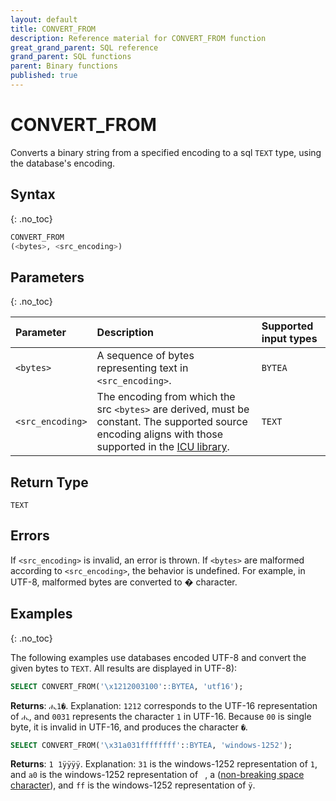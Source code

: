 ```yaml
---
layout: default
title: CONVERT_FROM
description: Reference material for CONVERT_FROM function
great_grand_parent: SQL reference
grand_parent: SQL functions
parent: Binary functions
published: true
---
```


# CONVERT_FROM

Converts a binary string from a specified encoding to a sql `TEXT` type, using the database's encoding.

## Syntax

{: .no_toc}

```sql
CONVERT_FROM
(<bytes>, <src_encoding>)
```

## Parameters

{: .no_toc}

| Parameter        | Description                                                                                                                                                                          | Supported input types |
|:-----------------|:-------------------------------------------------------------------------------------------------------------------------------------------------------------------------------------|:----------------------|
| `<bytes>`        | A sequence of bytes representing text in `<src_encoding>`.                                                                                                                             | `BYTEA`               |
| `<src_encoding>` | The encoding from which the src `<bytes>` are derived, must be constant. The supported source encoding aligns with those supported in the [ICU library](https://icu.unicode.org/). | `TEXT`                |  

## Return Type

`TEXT`

## Errors

If `<src_encoding>` is invalid, an error is thrown.
If `<bytes>` are malformed according to `<src_encoding>`, the behavior is undefined. For example, in UTF-8, malformed bytes are converted to � character.

## Examples

{: .no_toc}

The following examples use databases encoded UTF-8 and convert the given bytes to `TEXT`. All results are displayed in UTF-8):

```sql
SELECT CONVERT_FROM('\x1212003100'::BYTEA, 'utf16');
```

**Returns**: `ሒ1�`. Explanation: `1212` corresponds to the UTF-16 representation of `ሒ`, and `0031` represents the character `1` in UTF-16. Because `00` is single byte, it is invalid in UTF-16, and produces the character `�`.

```sql
SELECT CONVERT_FROM('\x31a031ffffffff'::BYTEA, 'windows-1252');
```

**Returns**: `1 1ÿÿÿÿ`. Explanation: `31` is the windows-1252 representation of `1`, and `a0` is the windows-1252 representation of ` `, a ([non-breaking space character](https://en.wikipedia.org/wiki/Non-breaking_space)), and `ff` is the windows-1252 representation of `ÿ`.
